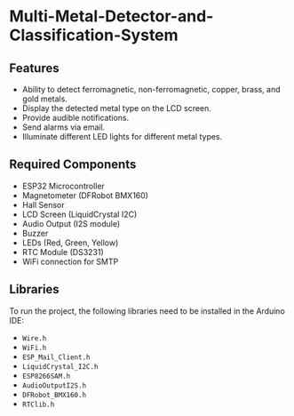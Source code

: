 # Multi-Metal-Detector-and-Classification-System
## Features

- Ability to detect ferromagnetic, non-ferromagnetic, copper, brass, and gold metals.
- Display the detected metal type on the LCD screen.
- Provide audible notifications.
- Send alarms via email.
- Illuminate different LED lights for different metal types.

## Required Components

- ESP32 Microcontroller
- Magnetometer (DFRobot BMX160)
- Hall Sensor
- LCD Screen (LiquidCrystal I2C)
- Audio Output (I2S module)
- Buzzer
- LEDs (Red, Green, Yellow)
- RTC Module (DS3231)
- WiFi connection for SMTP

## Libraries

To run the project, the following libraries need to be installed in the Arduino IDE:

- `Wire.h`
- `WiFi.h`
- `ESP_Mail_Client.h`
- `LiquidCrystal_I2C.h`
- `ESP8266SAM.h`
- `AudioOutputI2S.h`
- `DFRobot_BMX160.h`
- `RTClib.h`
